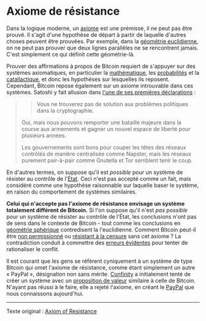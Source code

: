 Axiome de résistance
====================

Dans la logique moderne, un [axiome](https://fr.wikipedia.org/wiki/Axiome) est une prémisse, il ne peut pas être prouvé. Il s'agit d'une hypothèse de départ à partir de laquelle d'autres choses peuvent être prouvées. Par exemple, dans la [géométrie euclidienne](https://fr.wikipedia.org/wiki/G%C3%A9om%C3%A9trie_euclidienne), on ne peut pas prouver que deux lignes parallèles ne se rencontrent jamais. C'est simplement ce qui définit cette géométrie-là.

Prouver des affirmations à propos de Bitcoin requiert de s'appuyer sur des systèmes axiomatiques, en particulier la [mathématique](https://fr.wikipedia.org/wiki/Th%C3%A9orie_des_ensembles_de_Zermelo-Fraenkel), les [probabilités](https://fr.wikipedia.org/wiki/Axiomes_des_probabilit%C3%A9s) et la [catallactique](https://fr.wikipedia.org/wiki/Catallaxie), et donc les hypothèses sur lesquelles ils reposent. Cependant, Bitcoin repose également sur un axiome introuvable dans ces systèmes. Satoshi y fait allusion dans [l'une de ses premières déclarations](http://satoshi.nakamotoinstitute.org/emails/cryptography/4) :

> > Vous ne trouverez pas de solution aux problèmes politiques dans la cryptographie.
>
> Oui, mais nous pouvons remporter une bataille majeure dans la course aux armements et gagner un nouvel espace de liberté pour plusieurs années.
>
> Les gouvernements sont bons pour couper les têtes des réseaux contrôlés de manière centralisée comme Napster, mais les réseaux purement pair-à-pair comme Gnutella et Tor semblent tenir le coup.

En d'autres termes, on suppose qu'il est *possible* pour un système de résister au contrôle de l'[État](ch101-glossary.md#etat). Ceci n'est pas accepté comme un fait, mais considéré comme une hypothèse raisonnable sur laquelle baser le système, en raison du comportement de systèmes similaires.

**Celui qui n'accepte pas l'axiome de résistance envisage un système totalement différent de Bitcoin.** Si l'on suppose qu'il n'est *pas possible* pour un système de résister au contrôle de l'État, les conclusions n'ont pas de sens dans le contexte de Bitcoin - tout comme les conclusions en [géométrie sphérique](https://fr.wikipedia.org/wiki/G%C3%A9om%C3%A9trie_sph%C3%A9rique) contredisent la l'euclidienne. Comment Bitcoin peut-il être [non permissionné](ch022-permissionless-principle.md) ou [résistant à la censure](ch028-censorship-resistance-property.md) sans cet axiome ? La contradiction conduit à commettre des [erreurs évidentes](ch088-hearn-error.md) pour tenter de rationaliser le conflit.

Il est courant que les gens se réfèrent cyniquement à un système de type Bitcoin qui omet l'axiome de résistance, comme étant simplement un autre « PayPal », désignation non sans mérite. [Confinity](https://fr.wikipedia.org/wiki/PayPal#D%C3%A9but) a initialement tenté de créer un système avec un [proposition de valeur](ch003-value-proposition.md) similaire à celle de Bitcoin. N'ayant pas réussi à le faire, elle a rejeté l'axiome, en créant le [PayPal](https://fr.wikipedia.org/wiki/PayPal) que nous connaissons aujourd'hui.

---

Texte original : [Axiom of Resistance](https://github.com/libbitcoin/libbitcoin-system/wiki/Axiom-of-Resistance)